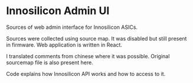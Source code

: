 # Innosilicon Admin UI

Sources of web admin interface for Innosilicon ASICs.

Sources were collected using source map. It was disabled but still present in firmware.
Web application is written in React.

I translated comments from chinese where it was possible.
Original sourcemap file is also present here.

Code explains how Innosilicon API works and how to access to it.
